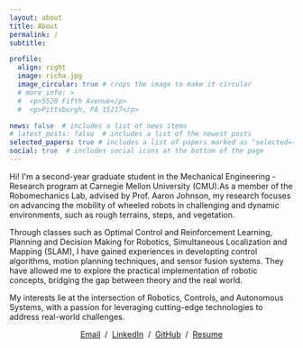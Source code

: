 ```yaml
---
layout: about
title: About
permalink: /
subtitle: 

profile:
  align: right
  image: richa.jpg
  image_circular: true # crops the image to make it circular
  # more_info: >
  #  <p>5520 Fifth Avenue</p>
  #  <p>Pittsburgh, PA 15217</p>

news: false  # includes a list of news items
# latest_posts: false  # includes a list of the newest posts
selected_papers: true # includes a list of papers marked as "selected={true}"
social: true  # includes social icons at the bottom of the page
---
```


Hi! I'm a second-year graduate student in the Mechanical Engineering - Research program at Carnegie Mellon University (CMU).As a member of the Robomechanics Lab, advised by Prof. Aaron Johnson, my research focuses on advancing the mobility of wheeled robots in challenging and dynamic environments, such as rough terrains, steps, and vegetation. 

Through classes such as Optimal Control and Reinforcement Learning, Planning and Decision Making for Robotics, Simultaneous Localization and Mapping (SLAM), I have gained experiences in developting control algorithms, motion planning techniques, and sensor fusion systems. They have allowed me to explore the practical implementation of robotic concepts, bridging the gap between theory and the real world.

My interests lie at the intersection of Robotics, Controls, and Autonomous Systems, with a passion for leveraging cutting-edge technologies to address real-world challenges.




<p style="text-align:center">
  <a href="mailto:rmohta@andrew.cmu.ed">Email</a> &nbsp;/&nbsp;
  <a href="https://www.linkedin.com/in/richamohta/">LinkedIn</a> &nbsp;/&nbsp;
  <a href="https://github.com/RichaaM">GitHub</a> &nbsp;/&nbsp;
  <a href="https://drive.google.com/file/d/1Yf8isNIlP9199rVsswqpbGNOBsGL47bq/view?usp=sharing">Resume</a>
</p>



<!-- centered email, github, twitter, and cv links -->

<!-- [Email](mailto:rmohta@andrew.cmu.edu) / [Linkedin](https://www.linkedin.com/in/richamohta/) / [Github](https://github.com/RichaaM) / [Resume](https://drive.google.com/file/d/1Yf8isNIlP9199rVsswqpbGNOBsGL47bq/view?usp=sharing)-->

